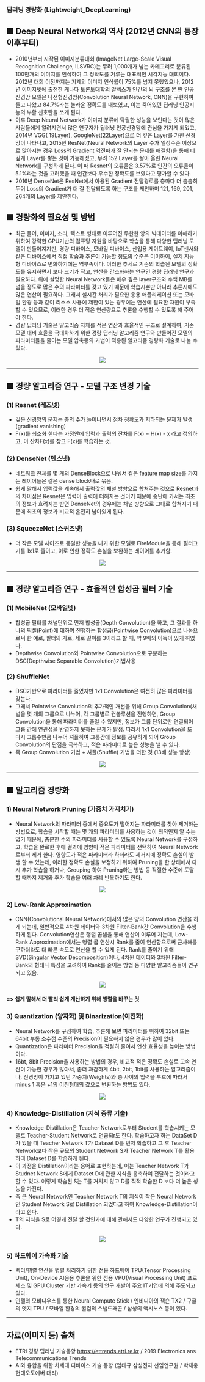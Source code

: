 ### 딥러닝 경량화 (Lightweight_DeepLearning)

## ■ Deep Neural Network의 역사 (2012년 CNN의 등장 이후부터)
- 2010년부터 시작된 이미지분류대회 (ImageNet Large-Scale Visual Recognition Challenge, ILSVRC)는 무려 1,000개가 넘는 카테고리로 분류된 100만개의 이미지를 인식하여 그 정확도를 겨루는 대표적인 시각지능 대회이다. 2012년 대회 이전까지는 기계의 이미지 인식률이 75%를 넘지 못했었으나, 2012년 이미지넷에 출전한 캐나다 토론토대학의 알렉스가 인간의 뇌 구조를 본 딴 인공신경망 모델은 나선형신경망(Convolution Neural Network, CNN)을 구현하여 들고 나왔고 84.7%라는 놀라운 정확도를 내보였고, 이는 죽어있던 딥러닝 인공지능의 부활 신호탄을 쏘게 된다. 
- 이후 Deep Neural Network가 이미지 분류에 탁월한 성능을 보인다는 것이 많은 사람들에게 알려지면서 많은 연구자가 딥러닝 인공신경망에 관심을 가지게 되었고, 2014년 VGG( 19Layer), GoogleNet(22Layer)으로 더 깊은 Layer를 가진 신경망이 나타나고, 2015년 ResNet(Neural Network의 Layer 수가 일정수준 이상으로 많아지는 경우 Loss의 Gradient 역전파가 잘 안되는 문제를 해결함)을 통해 더 깊게 Layer를 쌓는 것이 가능해졌고, 무려 152 Layer를 쌓아 올린 Neural Network를 구성하게 된다. 이 때 Resnet의 오류율은 3.57%로 인간의 오류율이 5.1%라는 것을 고려했을 때 인간보다 우수한 정확도를 보였다고 평가할 수 있다.
- 2016년 DenseNet은 ResNet에서 아용된 Gradient 전달경로를 층마다 더 촘촘히 두어 Loss의 Gradient가 더 잘 전달되도록 하는 구조를 제안하며 121, 169, 201, 264개의 Layer를 제안한다.

## ■ 경량화의 필요성 및 방법
- 최근 들어, 이미지, 소리, 텍스트 형태로 이루어진 무한한 양의 빅데이터를 이해하기 위하여 강력한 GPU기반의 컴퓨팅 자원을 바탕으로 학습을 통해 다양한 딥러닝 모델이 만들어지지만, 경량 디바이스, 모바일 디바이스, 산업용 게이트웨이, IoT센서와 같은 디바이스에서 직접 학습과 추론이 가능할 정도의 수준은 미미하여, 실제 지능형 디바이스로 변화하기에는 역부족이다. 이러한 추세로 기존의 학습된 모델의 정확도를 유지하면서 보다 크기가 작고, 연산을 간소화하는 연구인 경량 딥러닝 연구과 필요하다. 위에 설명한 Neural Network들은 매우 깊은 layer구조와 수백 MB를 넘을 정도로 많은 수의 파라미터를 갖고 있기 때문에 학습시뿐만 아니라 추론시에도 많은 연산이 필요하다. 그래서 실시간 처리가 필요한 응용 애플리케이션 또는 모바일 환경 등과 같이 리소스 사용에 제한이 있는 경우에는 연산에 필요한 자원이 부족할 수 있으므로, 이러한 경우 더 적은 연산량으로 추론을 수행할 수 있도록 해 주어야 한다. 
- 경량 딥러닝 기술은 알고리즘 자체를 적은 연산과 효율적인 구조로 설계하여, 기존 모델 대비 효율을 극대화하기 위한 경량 딥러닝 알고리즘 연구와 만들어진 모델의 파라미터들을 줄이는 모델 압축등의 기법이 적용된 알고리즘 경량화 기술로 나눌 수 있다.

<center><img src="readme_image/Lightweight연구동향.png"></center>

<hr>

## ■ 경량 알고리즘 연구 - 모델 구조 변경 기술
### (1) Resnet (레즈넷)
- 깊은 신경망의 문제는 층의 수가 늘어나면서 점차 정확도가 저하되는 문제가 발생 (gradient vanishing)
- F(x)를 최소화 한다는 가정안에 입력과 출력의 잔차를 F(x) = H(x) - x 라고 정의하고, 이 잔차F(x)를 찾고 F(x)를 학습하는 것.

### (2) DenseNet (덴스넷)
- 네트워크 전체를 몇 개의 DenseBlock으로 나눠서 같은 feature map size를 가지는 레이어들은 같은 dense block내로 묶음. 
- 쉽게 말해서 입력값을 계속해서 출력값의 채널 방향으로 합쳐주는 것으로 Resnet과의 차이점은 Resnet은 입력이 출력에 더해지는 것이기 때문에 종단에 가서는 최초의 정보가 흐려지는 반면 DenseNet의 경우에는 채널 방향으로 그대로 합쳐지기 때문에 최초의 정보가 비교적 온전히 남아있게 된다.

### (3) SqueezeNet (스퀴즈넷) 
- 더 작은 모델 사이즈로 동일한 성능을 내기 위한 모델로 FireModule을 통해 필터크기를 1x1로 줄이고, 이로 인한 정확도 손실을 보완하는 레이어를 추가함.

<center><img src="readme_image/res_dense_squeezeNet.PNG"></center>

<hr>

## ■ 경량 알고리즘 연구 - 효율적인 합성곱 필터 기술
### (1) MobileNet (모바일넷)
- 합성곱 필터를 채널단위로 먼저 합성곱(Depth Convolution)을 하고, 그 결과를 하나의 픽셀(Point)에 대하여 진행하는 합성곱(Pointwise Convolution)으로 나눔으로써 한 예로, 필터의 가로, 세로 길이를 3이라고 할 때, 약 9배의 이득이 있게 하였다.
- Depthwise Convolution와 Pointwise Convolution으로 구분하는 DSC(Depthwise Separable Convolution)기법사용

### (2) ShuffleNet
- DSC기반으로 파라미터를 줄였지만 1x1 Convolution은 여전히 많은 파라미터를 갖는다.
- 그래서 Pointwise Convolution의 추가적인 개선을 위해 Group Convolution(채널을 몇 개의 그룹으로 나누어, 각 그룹별로 컨볼루션을 진행하면, Group Convolution을 통해 파라미터를 줄일 수 있지만, 정보가 그룹 단위로만 연결되어 그룹 간에 연관성을 반영하지 못하는 문제가 발생. 따라서 1x1 Convolution을 또 다시 그룹수만큼 나누어 셔플하여 그룹간에 정보를 공유하게 되어 Group Convolution의 단점을 극복하고, 적은 파라미터로 높은 성능을 낼 수 있다.
- 즉 Group Convolution 기법 + 셔플(Shuffle) 기법을 더한 것 (13배 성능 향상)

<center><img src="readme_image/mobile_shuffleNet.PNG"></center>

<hr>

## ■ 알고리즘 경량화
### 1) Neural Network Pruning (가중치 가지치기)
- Neural Network의 파라미터 중에서 중요도가 떨어지는 파라미터를 찾아 제거하는 방법으로, 학습을 시작할 때는 몇 개의 파라미터를 사용하는 것이 최적인지 알 수는 없기 때문에, 충분한 수의 파라미터를 사용할 수 있도록 Neural Network를 구성하고, 학습을 완료한 후에 결과에 영향이 적은 파라미터를 선택하여 Neural Network로부터 제거 한다. 영향도가 적은 파라미터라 하더라도 제거시에 정확도 손실이 발생 할 수 있는데, 이러한 정확도 손실을 보정하기 위하여 Pruning을 한 상태에서 다시 추가 학습을 하거나, Grouping 하여 Pruning하는 방법 등 적절한 수준에 도달할 때까지 제거와 추가 학습을 여러 차례 반복하기도 한다.

<center><img src="readme_image/pruning.PNG"></center>


### 2) Low-Rank Approximation
- CNN(Convolutional Neural Network)에서의 많은 양의 Convolution 연산을 하게 되는데, 일반적으로 4차원 데이터와 3차원 Filter-Bank간 Convolution을 수행하게 된다. Convolution연산은 행렬 곱셈을 통해 연산이 이루어 지는데, Low-Rank Approximation에서는 행렬 곱 연산시 Rank를 줄여 연산함으로써 근사해를 구하더라도 더 빠른 속도로 연산을 할 수 있게 된다. Rank를 줄이기 위해 SVD(Singular Vector Decomposition)이나, 4차원 데이터와 3차원 Filter-Bank의 형태나 특성을 고려하여 Rank를 줄이는 방법 등 다양한 알고리즘들이 연구되고 있음.

<center><img src="readme_image/low_rank_approximation.png"></center>

####  => 쉽게 말해서 더 빨리 쉽게 계산하기 위해 행렬을 바꾸는 것

### 3) Quantization (양자화) 및 Binarization(이진화)
- Neural Network를 구성하여 학습, 추론해 보면 파라미터를 위하여 32bit 또는 64bit 부동 소수점 수준의 Precision이 필요하지 않은 경우가 많이 있다. 
- Quantization은 파라미터 Precision을 적절히 줄여서 연산 효율성을 높이는 방법이다.
- 16bt, 8bit Precision을 사용하는 방법의 경우, 비교적 적은 정확도 손실로 고속 연산이 가능한 경우가 많아서, 좀더 과감하게 4bit, 2bit, 1bit를 사용하는 알고리즘이나, 신경망이 가지고 있던 가중치(Weights)와 층 사이의 입력을 부호에 따라서 minus 1 혹은 +1의 이진형태의 값으로 변환하는 방법도 있다.

<center><img src="readme_image/low_rank_approximation.png"> </center>

### 4) Knowledge-Distillation (지식 증류 기술)
- Knowledge-Distillation은 Teacher Network로부터 Student를 학습시키는 모델로 Teacher-Student Network로 언급되r도 한다. 학습하고자 하는 DataSet D가 있을 때 Teacher Network T가 Dataset D를 먼저 학습하고 그 후 Teacher Network보다 작은 규모의 Student Network S가 Teacher Network T를 활용하여 Dataset D를 학습하게 된다. 
- 이 과정을 Distillation이라는 용어로 표현하는데, 이는 Teacher Network T가 Studnet Network S에게 Dataset D에 관한 지식을 응축하여 전달하는 것이라고 할 수 있다. 이렇게 학습된 S는 T를 거치지 않고 D를 직적 학습한 D 보다 더 높은 성능을 가진다.
- 즉 큰 Neural Network인 Teacher Network T의 지식이 작은 Neural Network인 Student Network S로 Distillation 되었다고 하여 Knowledge-Distillation이라고 한다.
- T의 지식을 S로 어떻게 전달 할 것인가에 대해 관해서도 다양한 연구가 진행되고 있다.
<center><img src="readme_image/Knowledge_Distillation.png"></center>

### 5) 하드웨어 가속화 기술
- 벡터/행렬 연산을 병렬 처리하기 위한 전용 하드웨어 TPU(Tensor Processing Unit), On-Device AI응용 추론을 위한 전용 VPU(Visual Processing Unit) 프로세스 및 GPU Cluster 기반 가속기 등의 연구 개발이 주요 IT기업에 의해 주도되고 있다.
- 인텔의 모비디우스를 통한 Neural Compute Stick / 엔비디아의 잭슨 TX2 / 구글의 엣지 TPU / 모바일 환경의 퀼컴의 스냅드래곤 / 삼성의 액시노스 등이 있다.

<hr>

## 자료(이미지 등) 출처
- ETRI 경량 딥러닝 기술동향 https://ettrends.etri.re.kr / 2019 Electronics ans Telecommunications Trends
- AI와 융합을 위한 차세대 디바이스 기술 동향 (임태규 삼성전자 선임연구원 / 박재웅 현대오토에버 대리)
